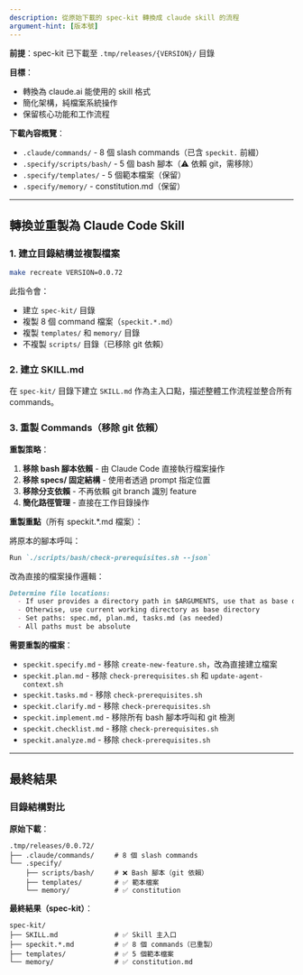 ```yaml
---
description: 從原始下載的 spec-kit 轉換成 claude skill 的流程
argument-hint: [版本號]
---
```


**前提**：spec-kit 已下載至 `.tmp/releases/{VERSION}/` 目錄

**目標**：
- 轉換為 claude.ai 能使用的 skill 格式
- 簡化架構，純檔案系統操作
- 保留核心功能和工作流程

**下載內容概覽**：
- `.claude/commands/` - 8 個 slash commands（已含 `speckit.` 前綴）
- `.specify/scripts/bash/` - 5 個 bash 腳本（⚠️ 依賴 git，需移除）
- `.specify/templates/` - 5 個範本檔案（保留）
- `.specify/memory/` - constitution.md（保留）

---

## 轉換並重製為 Claude Code Skill

### 1. 建立目錄結構並複製檔案

```bash
make recreate VERSION=0.0.72
```

此指令會：
- 建立 `spec-kit/` 目錄
- 複製 8 個 command 檔案（`speckit.*.md`）
- 複製 `templates/` 和 `memory/` 目錄
- 不複製 `scripts/` 目錄（已移除 git 依賴）

### 2. 建立 SKILL.md

在 `spec-kit/` 目錄下建立 `SKILL.md` 作為主入口點，描述整體工作流程並整合所有 commands。

### 3. 重製 Commands（移除 git 依賴）

**重製策略**：
1. **移除 bash 腳本依賴** - 由 Claude Code 直接執行檔案操作
2. **移除 specs/ 固定結構** - 使用者透過 prompt 指定位置
3. **移除分支依賴** - 不再依賴 git branch 識別 feature
4. **簡化路徑管理** - 直接在工作目錄操作

**重製重點**（所有 speckit.*.md 檔案）：

將原本的腳本呼叫：
```markdown
Run `./scripts/bash/check-prerequisites.sh --json`
```

改為直接的檔案操作邏輯：
```markdown
Determine file locations:
  - If user provides a directory path in $ARGUMENTS, use that as base directory
  - Otherwise, use current working directory as base directory
  - Set paths: spec.md, plan.md, tasks.md (as needed)
  - All paths must be absolute
```

**需要重製的檔案**：
- `speckit.specify.md` - 移除 `create-new-feature.sh`，改為直接建立檔案
- `speckit.plan.md` - 移除 `check-prerequisites.sh` 和 `update-agent-context.sh`
- `speckit.tasks.md` - 移除 `check-prerequisites.sh`
- `speckit.clarify.md` - 移除 `check-prerequisites.sh`
- `speckit.implement.md` - 移除所有 bash 腳本呼叫和 git 檢測
- `speckit.checklist.md` - 移除 `check-prerequisites.sh`
- `speckit.analyze.md` - 移除 `check-prerequisites.sh`

---

## 最終結果

### 目錄結構對比

**原始下載**：
```
.tmp/releases/0.0.72/
├── .claude/commands/     # 8 個 slash commands
└── .specify/
    ├── scripts/bash/     # ❌ Bash 腳本（git 依賴）
    ├── templates/        # ✅ 範本檔案
    └── memory/           # ✅ constitution
```

**最終結果（spec-kit）**：
```
spec-kit/
├── SKILL.md              # ✅ Skill 主入口
├── speckit.*.md          # ✅ 8 個 commands（已重製）
├── templates/            # ✅ 5 個範本檔案
└── memory/               # ✅ constitution.md
```
